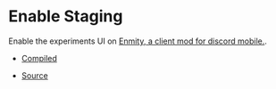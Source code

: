 # Enable Staging

Enable the experiments UI on [Enmity, a client mod for discord mobile.](https://enmity.app).

- [Compiled](https://raw.githubusercontent.com/6days9weeks/EnableStaging/master/dist/EnableStaging.js)

- [Source](https://github.com/6days9weeks/EnableStaging/tree/master/src)
